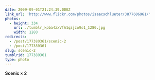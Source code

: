 ```yaml
---
date: 2009-09-01T21:24:39.000Z
link_url: 'http://www.flickr.com/photos/isaacschlueter/3877606961/'
photos:
  - height: 334
    url: ./tumblr_kpba4zxVfA1qzjzo9o1_1280.jpg
    width: 1280
redirects:
  - /post/177380361/scenic-2
  - /post/177380361
slug: scenic-2
tumblrid: 177380361
type: photo
---
```

<p><b>Scenic × 2</b></p>
